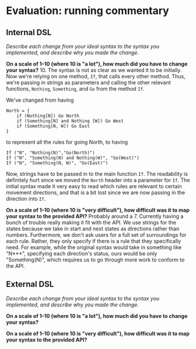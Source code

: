 # Evaluation: running commentary

## Internal DSL

_Describe each change from your ideal syntax to the syntax you implemented, and
describe_ why _you made the change._

**On a scale of 1–10 (where 10 is "a lot"), how much did you have to change your syntax?**
10. The syntax is not as clear as we wanted it to be initially. Now we're relying
on one method, `If`, that calls every other method.  Thus, we're passing in strings as
parameters and calling the other relevant functions, `Nothing`, `Something`, and `Go` from
the method `If`. 

We've changed from having 
```
North = {
    if (Nothing[N]) Go North
    if (Something[N] and Nothing [W]) Go West
    if (Something[N, W]) Go East
}
``` 
to represent all the rules for going North, to having 
```
If ("N", "Nothing(N)","Go(North)")
If ("N", "Something(N) and Nothing(W)", "Go(West)")
If ("N", "Something(N, W)", "Go(East)")
```
Now, strings have to be passed in to the main function `If`. The readability is
definitely hurt since we moved the `North` header into a parameter for `If`. 
The initial syntax made it very easy to read which rules are relevant
to certain movement directions, and that is a bit lost since we are now passing
in the direction into `If`. 


**On a scale of 1–10 (where 10 is "very difficult"), how difficult was it to map your syntax to the provided API?**
Probably around a 7. Currently having a bunch of trouble really making it fit 
with the API. We use strings for the states because we take in start and next 
states as directions rather than numbers.  Furthermore, we don't ask users for
a full set of surroundings for each rule.  Rather, they only specify if there 
is a rule that they specifically need.  For example, while the original syntax
would take in something like "N***", specifying each direction's status, ours
would be only "Something(N)", which requires us to go through more work to
conform to the API.   
## External DSL

_Describe each change from your ideal syntax to the syntax you implemented, and
describe_ why _you made the change._

**On a scale of 1–10 (where 10 is "a lot"), how much did you have to change your syntax?**

**On a scale of 1–10 (where 10 is "very difficult"), how difficult was it to map your syntax to the provided API?**
